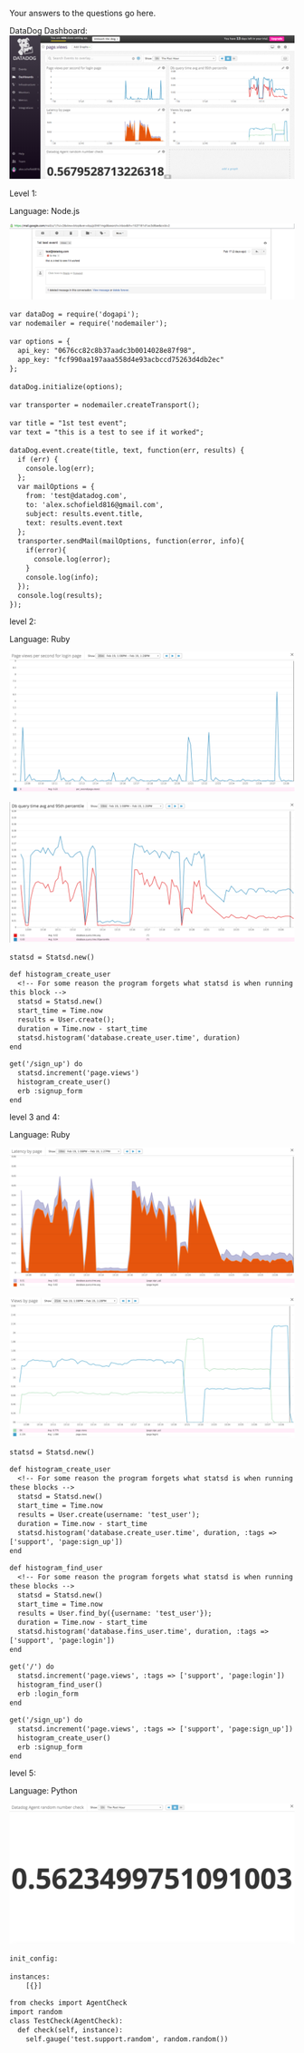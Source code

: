 Your answers to the questions go here.

DataDog Dashboard:
![dd-dashboard](/imgs/dd_dashboard.png)

Level 1:

Language: Node.js

![dd-email](/imgs/dd_email.png)

```
var dataDog = require('dogapi');
var nodemailer = require('nodemailer');

var options = {
  api_key: "0676cc82c8b37aadc3b0014028e87f98",
  app_key: "fcf990aa197aaa558d4e93acbccd75263d4db2ec"
};

dataDog.initialize(options);

var transporter = nodemailer.createTransport();

var title = "1st test event";
var text = "this is a test to see if it worked";

dataDog.event.create(title, text, function(err, results) {
  if (err) {
    console.log(err);
  };
  var mailOptions = {
    from: 'test@datadog.com',
    to: 'alex.schofield816@gmail.com',
    subject: results.event.title,
    text: results.event.text
  };
  transporter.sendMail(mailOptions, function(error, info){
    if(error){
      console.log(error);
    }
    console.log(info);
  });
  console.log(results);
});
```

level 2:

Language: Ruby

![login-page-views](/imgs/login_page_views.png)

![avg-db-time](/imgs/avg_db_time.png)

```
statsd = Statsd.new()
```

```
def histogram_create_user
  <!-- For some reason the program forgets what statsd is when running this block -->
  statsd = Statsd.new()
  start_time = Time.now
  results = User.create();
  duration = Time.now - start_time
  statsd.histogram('database.create_user.time', duration)
end
```

```
get('/sign_up') do
  statsd.increment('page.views')
  histogram_create_user()
  erb :signup_form
end
```

level 3 and 4:

Language: Ruby

![db-time-by-page](/imgs/db_time_by_page.png)

![views-by-page](/imgs/views_by_page.png)

```
statsd = Statsd.new()
```

```
def histogram_create_user
  <!-- For some reason the program forgets what statsd is when running these blocks -->
  statsd = Statsd.new()
  start_time = Time.now
  results = User.create(username: 'test_user');
  duration = Time.now - start_time
  statsd.histogram('database.create_user.time', duration, :tags => ['support', 'page:sign_up'])
end
```

```
def histogram_find_user
  <!-- For some reason the program forgets what statsd is when running these blocks -->
  statsd = Statsd.new()
  start_time = Time.now
  results = User.find_by({username: 'test_user'});
  duration = Time.now - start_time
  statsd.histogram('database.fins_user.time', duration, :tags => ['support', 'page:login'])
end
```

```
get('/') do
  statsd.increment('page.views', :tags => ['support', 'page:login'])
  histogram_find_user()
  erb :login_form
end
```

```
get('/sign_up') do
  statsd.increment('page.views', :tags => ['support', 'page:sign_up'])
  histogram_create_user()
  erb :signup_form
end
```

level 5:

Language: Python

![dd-agent-check](/imgs/dd_agent_check.png)

```
init_config:

instances:
    [{}]
```

```
from checks import AgentCheck
import random
class TestCheck(AgentCheck):
  def check(self, instance):
    self.gauge('test.support.random', random.random())
```
